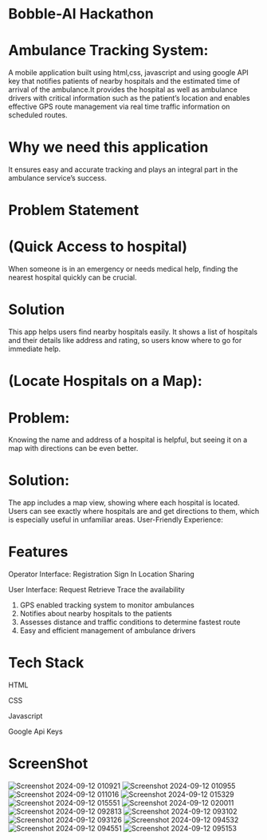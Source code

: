 # Bobble-AI Hackathon

# Ambulance Tracking System: 
A mobile application built using html,css, javascript and using google API key that notifies patients of nearby hospitals and the estimated time of arrival of the ambulance.It provides the hospital as well as ambulance drivers with critical information such as the patient’s location and enables effective GPS route management via real time traffic information on scheduled routes.

# Why we need this application
It ensures easy and accurate tracking and plays an integral part in the ambulance service’s success.

# Problem Statement 
# (Quick Access to hospital)
When someone is in an emergency or needs medical help, finding the nearest hospital quickly can be crucial.

# Solution
This app helps users find nearby hospitals easily. It shows a list of hospitals and their details like address and rating, so users know where to go for immediate help.

# (Locate Hospitals on a Map):

# Problem: 
Knowing the name and address of a hospital is helpful, but seeing it on a map with directions can be even better.

# Solution: 
The app includes a map view, showing where each hospital is located. Users can see exactly where hospitals are and get directions to them, which is especially useful in unfamiliar areas.
User-Friendly Experience:

# Features

Operator Interface:
Registration
Sign In
Location Sharing

User Interface:
Request 
Retrieve
Trace the availability

1. GPS enabled tracking system to monitor ambulances
2. Notifies about nearby hospitals to the patients
3. Assesses distance and traffic conditions to determine fastest route
4. Easy and efficient management of ambulance drivers

# Tech Stack
HTML 

CSS

Javascript

Google Api Keys

# ScreenShot
![Screenshot 2024-09-12 010921](https://github.com/user-attachments/assets/b8a9cd47-6700-4ff3-8232-a01ab50cd752)
![Screenshot 2024-09-12 010955](https://github.com/user-attachments/assets/01683018-4d75-4186-b8ac-c6fe64b70f0b)
![Screenshot 2024-09-12 011016](https://github.com/user-attachments/assets/5329989a-48bc-47d5-b87b-4203decfb8d9)
![Screenshot 2024-09-12 015329](https://github.com/user-attachments/assets/42e3d9c7-ff0b-40a1-80d3-197782ee2ad1)
![Screenshot 2024-09-12 015551](https://github.com/user-attachments/assets/3578d330-2797-4bb2-83dd-cf23ab2b6839)
![Screenshot 2024-09-12 020011](https://github.com/user-attachments/assets/7c77cd05-c512-46a6-b296-554f5a9a6230)
![Screenshot 2024-09-12 092813](https://github.com/user-attachments/assets/6d2663db-d42b-4f34-a780-a22eb394a419)
![Screenshot 2024-09-12 093102](https://github.com/user-attachments/assets/ca008703-2981-4104-bbc9-78e1e9614271)
![Screenshot 2024-09-12 093126](https://github.com/user-attachments/assets/25e576a3-6a21-40cc-9ab4-51a23c240cb5)
![Screenshot 2024-09-12 094532](https://github.com/user-attachments/assets/438cc785-ed34-4e57-9efb-ec1cf8f9bd8b)
![Screenshot 2024-09-12 094551](https://github.com/user-attachments/assets/f1adbbb7-fab0-406e-b483-6287fbfbd700)
![Screenshot 2024-09-12 095153](https://github.com/user-attachments/assets/cb8286fc-3aa6-469f-9816-0adef8079b04)



